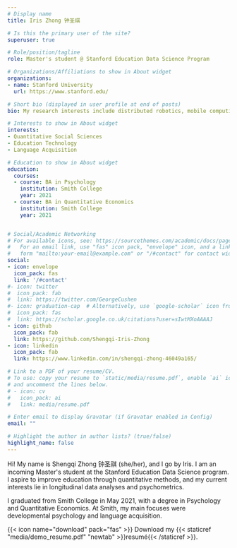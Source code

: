 ```yaml
---
# Display name
title: Iris Zhong 钟圣祺

# Is this the primary user of the site?
superuser: true

# Role/position/tagline
role: Master's student @ Stanford Education Data Science Program

# Organizations/Affiliations to show in About widget
organizations:
- name: Stanford University
  url: https://www.stanford.edu/

# Short bio (displayed in user profile at end of posts)
bio: My research interests include distributed robotics, mobile computing and programmable matter.

# Interests to show in About widget
interests:
- Quantitative Social Sciences
- Education Technology
- Language Acquisition

# Education to show in About widget
education:
  courses:
  - course: BA in Psychology
    institution: Smith College
    year: 2021
  - course: BA in Quantitative Economics
    institution: Smith College
    year: 2021


# Social/Academic Networking
# For available icons, see: https://sourcethemes.com/academic/docs/page-builder/#icons
#   For an email link, use "fas" icon pack, "envelope" icon, and a link in the
#   form "mailto:your-email@example.com" or "/#contact" for contact widget.
social:
- icon: envelope
  icon_pack: fas
  link: '/#contact'
#- icon: twitter
#  icon_pack: fab
#  link: https://twitter.com/GeorgeCushen
#- icon: graduation-cap  # Alternatively, use `google-scholar` icon from `ai` icon pack
#  icon_pack: fas
#  link: https://scholar.google.co.uk/citations?user=sIwtMXoAAAAJ
- icon: github
  icon_pack: fab
  link: https://github.com/Shengqi-Iris-Zhong
- icon: linkedin
  icon_pack: fab
  link: https://www.linkedin.com/in/shengqi-zhong-46049a165/

# Link to a PDF of your resume/CV.
# To use: copy your resume to `static/media/resume.pdf`, enable `ai` icons in `params.toml`, 
# and uncomment the lines below.
# - icon: cv
#   icon_pack: ai
#   link: media/resume.pdf

# Enter email to display Gravatar (if Gravatar enabled in Config)
email: ""

# Highlight the author in author lists? (true/false)
highlight_name: false
---
```


Hi! My name is Shengqi Zhong 钟圣祺 (she/her), and I go by Iris. I am an incoming Master's student at the Stanford Education Data Science program. I aspire to improve education through quantitative methods, and my current interests lie in longitudinal data analyses and psychometrics. 

I graduated from Smith College in May 2021, with a degree in Psychology and Quantitative Economics. At Smith, my main focuses were developmental psychology and language acquisition.

{{< icon name="download" pack="fas" >}} Download my {{< staticref "media/demo_resume.pdf" "newtab" >}}resumé{{< /staticref >}}.
